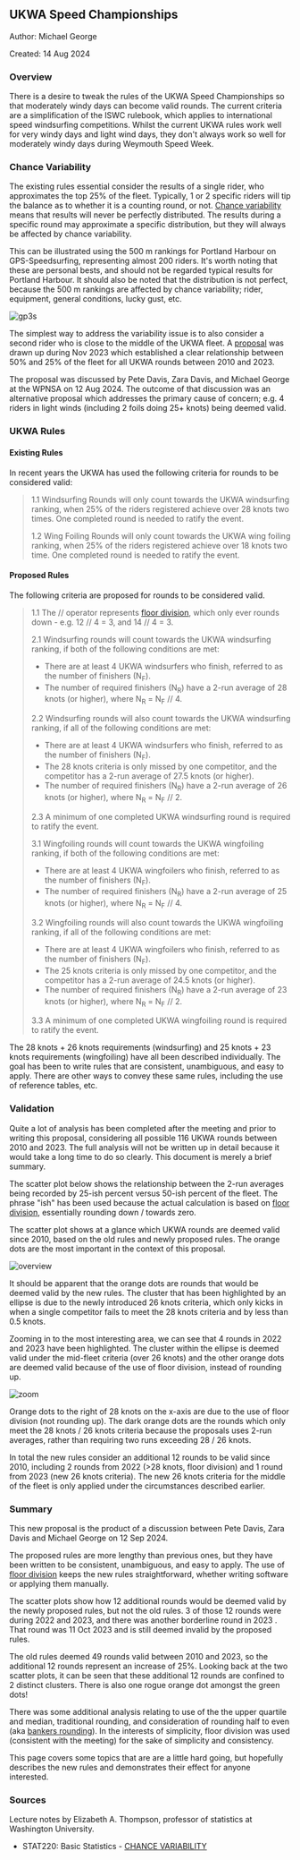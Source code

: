 ## UKWA Speed Championships

Author: Michael George

Created: 14 Aug 2024



### Overview

There is a desire to tweak the rules of the UKWA Speed Championships so that moderately windy days can become valid rounds. The current criteria are a simplification of the ISWC rulebook, which applies to international speed windsurfing competitions. Whilst the current UKWA rules work well for very windy days and light wind days, they don't always work so well for moderately windy days during Weymouth Speed Week.



### Chance Variability

The existing rules essential consider the results of a single rider, who approximates the top 25% of the fleet. Typically, 1 or 2 specific riders will tip the balance as to whether it is a counting round, or not. [Chance variability](chance-variability.pdf) means that results will never be perfectly distributed.  The results during a specific round may approximate a specific distribution, but they will always be affected by chance variability.

This can be illustrated using the 500 m rankings for Portland Harbour on GPS-Speedsurfing, representing almost 200 riders. It's worth noting that these are personal bests, and should not be regarded typical results for Portland Harbour. It should also be noted that the distribution is not perfect, because the 500 m rankings are affected by chance variability; rider, equipment, general conditions, lucky gust, etc.

![gp3s](img/gp3s.png)

The simplest way to address the variability issue is to also consider a second rider who is close to the middle of the UKWA fleet. A [proposal](../proposal-1/README.md) was drawn up during Nov 2023 which established a clear relationship between 50% and 25% of the fleet for all UKWA rounds between 2010 and 2023.

The proposal was discussed by Pete Davis, Zara Davis, and Michael George at the WPNSA on 12 Aug 2024. The outcome of that discussion was an alternative proposal which addresses the primary cause of concern; e.g. 4 riders in light winds (including 2 foils doing 25+ knots) being deemed valid.



### UKWA Rules

#### Existing Rules

In recent years the UKWA has used the following criteria for rounds to be considered valid:

> 1.1 Windsurfing Rounds will only count towards the UKWA windsurfing ranking, when 25% of the riders registered achieve over 28 knots two times. One completed round is needed to ratify the event.
>
> 1.2 Wing Foiling Rounds will only count towards the UKWA wing foiling ranking, when 25% of the riders registered achieve over 18 knots two time. One completed round is needed to ratify the event.



#### Proposed Rules

The following criteria are proposed for rounds to be considered valid.

> 1.1 The // operator represents [floor division](https://www.designgurus.io/answers/detail/what-is-floor-division), which only ever rounds down - e.g. 12 // 4 = 3, and 14 // 4 = 3.
>
> 2.1 Windsurfing rounds will count towards the UKWA windsurfing ranking, if both of the following conditions are met:
>
> - There are at least 4 UKWA windsurfers who finish, referred to as the number of finishers (N<sub>F</sub>).
> - The number of required finishers (N<sub>R</sub>) have a 2-run average of 28 knots (or higher), where N<sub>R</sub> = N<sub>F</sub> // 4.
>
> 2.2 Windsurfing rounds will also count towards the UKWA windsurfing ranking, if all of the following conditions are met:
>
> - There are at least 4 UKWA windsurfers who finish, referred to as the number of finishers (N<sub>F</sub>).
> - The 28 knots criteria is only missed by one competitor, and the competitor has a 2-run average of 27.5 knots (or higher).
> - The number of required finishers (N<sub>R</sub>) have a 2-run average of 26 knots (or higher), where N<sub>R</sub> = N<sub>F</sub> // 2.
>
> 2.3 A minimum of one completed UKWA windsurfing round is required to ratify the event.
>
> 3.1 Wingfoiling rounds will count towards the UKWA wingfoiling ranking, if both of the following conditions are met:
>
> - There are at least 4 UKWA wingfoilers who finish, referred to as the number of finishers (N<sub>F</sub>).
> - The number of required finishers (N<sub>R</sub>) have a 2-run average of 25 knots (or higher), where N<sub>R</sub> = N<sub>F</sub> // 4.
>
> 3.2 Wingfoiling rounds will also count towards the UKWA wingfoiling ranking, if all of the following conditions are met:
>
> - There are at least 4 UKWA wingfoilers who finish, referred to as the number of finishers (N<sub>F</sub>).
> - The 25 knots criteria is only missed by one competitor, and the competitor has a 2-run average of 24.5 knots (or higher).
> - The number of required finishers (N<sub>R</sub>) have a 2-run average of 23 knots (or higher), where N<sub>R</sub> = N<sub>F</sub> // 2.
>
> 3.3  A minimum of one completed UKWA wingfoiling round is required to ratify the event.

The 28 knots + 26 knots requirements (windsurfing) and 25 knots + 23 knots requirements (wingfoiling) have all been described individually. The goal has been to write rules that are consistent, unambiguous, and easy to apply. There are other ways to convey these same rules, including the use of reference tables, etc.



### Validation

Quite a lot of analysis has been completed after the meeting and prior to writing this proposal, considering all possible 116 UKWA rounds between 2010 and 2023. The full analysis will not be written up in detail because it would take a long time to do so clearly. This document is merely a brief summary.

The scatter plot below shows the relationship between the 2-run averages being recorded by 25-ish percent versus 50-ish percent of the fleet. The phrase "ish" has been used because the actual calculation is based on [floor division](https://www.designgurus.io/answers/detail/what-is-floor-division), essentially rounding down / towards zero.

The scatter plot shows at a glance which UKWA rounds are deemed valid since 2010, based on the old rules and newly proposed rules. The orange dots are the most important in the context of this proposal. 

![overview](img/overview.png)

It should be apparent that the orange dots are rounds that would be deemed valid by the new rules. The cluster that has been highlighted by an ellipse is due to the newly introduced 26 knots criteria, which only kicks in when a single competitor fails to meet the 28 knots criteria and by less than 0.5 knots.

Zooming in to the most interesting area, we can see that 4 rounds in 2022 and 2023 have been highlighted. The cluster within the ellipse is deemed valid under the mid-fleet criteria (over 26 knots) and the other orange dots are deemed valid because of the use of floor division, instead of rounding up.

![zoom](img/zoom.png)



Orange dots to the right of 28 knots on the x-axis are due to the use of floor division (not rounding up). The dark orange dots are the rounds which only meet the 28 knots / 26 knots criteria because the proposals uses 2-run averages, rather than requiring two runs exceeding 28 / 26 knots.

In total the new rules consider an additional 12 rounds to be valid since 2010, including 2 rounds from 2022 (>28 knots, floor division) and 1 round from 2023 (new 26 knots criteria). The new 26 knots criteria for the middle of the fleet is only applied under the circumstances described earlier.



### Summary

This new proposal is the product of a discussion between Pete Davis, Zara Davis and Michael George on 12 Sep 2024.

The proposed rules are more lengthy than previous ones, but they have been written to be consistent, unambiguous, and easy to apply. The use of [floor division](https://www.designgurus.io/answers/detail/what-is-floor-division) keeps the new rules straightforward, whether writing software or applying them manually.

The scatter plots show how 12 additional rounds would be deemed valid by the newly proposed rules, but not the old rules. 3 of those 12 rounds were during 2022 and 2023, and there was another borderline round in 2023 . That round was 11 Oct 2023 and is still deemed invalid by the proposed rules.

The old rules deemed 49 rounds valid between 2010 and 2023, so the additional 12 rounds represent an increase of 25%. Looking back at the two scatter plots, it can be seen that these additional 12 rounds are confined to 2 distinct clusters. There is also one rogue orange dot amongst the green dots!

There was some additional analysis relating to use of the the upper quartile and median, traditional rounding, and consideration of rounding half to even (aka [bankers rounding](https://wiki.c2.com/?BankersRounding)). In the interests of simplicity, floor division was used (consistent with the meeting) for the sake of simplicity and consistency.

This page covers some topics that are are a little hard going, but hopefully describes the new rules and demonstrates their effect for anyone interested.



### Sources

Lecture notes by Elizabeth A. Thompson, professor of statistics at Washington University.

- STAT220: Basic Statistics - [CHANCE VARIABILITY](https://faculty.washington.edu/eathomp/S220_06/Lectures/notes6.pdf)
